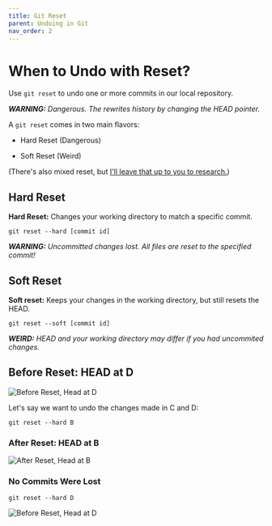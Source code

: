 ```yaml
---
title: Git Reset
parent: Undoing in Git
nav_order: 2
---
```


# When to Undo with Reset?

Use `git reset` to undo one or more commits in our local repository.

***WARNING:*** *Dangerous. The rewrites history by changing the HEAD pointer.*

A `git reset` comes in two main flavors:

- Hard Reset (Dangerous)

- Soft Reset (Weird)

(There's also mixed reset, but [I'll leave that up to you to research.](https://practicalseries.com/1002-vcs/02-05-concept.html#js--020505))

## Hard Reset

**Hard Reset:** Changes your working directory to match a specific commit.

`git reset --hard [commit id]`

***WARNING:*** *Uncommitted changes lost. All files are reset to the specified commit!*

## Soft Reset

**Soft reset:** Keeps your changes in the working directory, but still resets the HEAD.

`git reset --soft [commit id]`

***WEIRD:*** *HEAD and your working directory may differ if you had uncommited changes.*

## Before Reset: HEAD at D

![Before Reset, Head at D](https://i.imgur.com/YRVmxmG.png)


Let's say we want to undo the changes made in C and D:

`git reset --hard B`

### After Reset: HEAD at B

![After Reset, Head at B](https://i.imgur.com/CTVwJ1w.png)

### No Commits Were Lost

`git reset --hard D`

![Before Reset, Head at D](https://i.imgur.com/YRVmxmG.png)